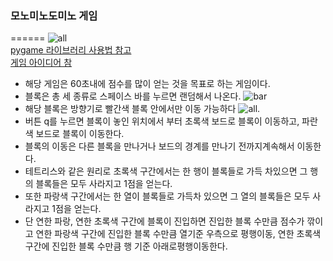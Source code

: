 ### 모노미노도미노 게임
======
![all](https://blog.kakaocdn.net/dn/dvSqH8/btqXu4y1D2s/9P1ahBYaKZmcRttToldo9k/img.png)<br/>
[pygame 라이브러리 사용법 참고](https://www.youtube.com/watch?v=Dkx8Pl6QKW0&t=456s)<br/>
[게임 아이디어 참](https://www.acmicpc.net/problem/19235)
- 해당 게임은 60초내에 점수를 많이 얻는 것을 목표로 하는 게임이다.
- 블록은 총 세 종류로 스페이스 바를 누르면 랜덤해서 나온다.
![bar](https://upload.acmicpc.net/1453b25c-e0c1-4b99-9eda-bba9336beab1/-/preview/)
- 해당 블록은 방향기로 빨간색 블록 안에서만 이동 가능하다
![all](https://blog.kakaocdn.net/dn/dvSqH8/btqXu4y1D2s/9P1ahBYaKZmcRttToldo9k/img.png).
- 버튼 q를 누르면 블록이 놓인 위치에서 부터 초록색 보드로 블록이 이동하고, 파란색 보드로
블록이 이동한다.
- 블록의 이동은 다른 블록을 만나거나 보드의 경계를 만나기 전까지계속해서 이동한다.
- 테트리스와 같은 원리로 초록색 구간에서는 한 행이 블록들로 가득 차있으면 그 행의
블록들은 모두 사라지고 1점을 얻는다.
- 또한 파랑색 구간에서는 한 열이 블록들로 가득차 있으면 그 열의 블록들은 모두 사라지고 1점을 얻는다.
- 단 연한 파랑, 연한 초록색 구간에 블록이 진입하면 진입한 블록 수만큼 점수가 깎이고 연한 파랑색 구간에 진입한 블록
수만큼 열기준 우측으로 평행이동, 연한 초록색 구간에 진입한 블록 수만큼 행 기준 아래로평행이동한다.



